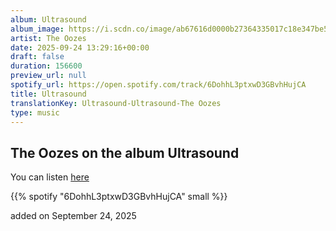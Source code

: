 ```yaml
---
album: Ultrasound
album_image: https://i.scdn.co/image/ab67616d0000b27364335017c18e347be5ef3de3
artist: The Oozes
date: 2025-09-24 13:29:16+00:00
draft: false
duration: 156600
preview_url: null
spotify_url: https://open.spotify.com/track/6DohhL3ptxwD3GBvhHujCA
title: Ultrasound
translationKey: Ultrasound-Ultrasound-The Oozes
type: music
---
```



## The Oozes on the album Ultrasound

You can listen [here](https://open.spotify.com/track/6DohhL3ptxwD3GBvhHujCA)

{{% spotify "6DohhL3ptxwD3GBvhHujCA" small %}}

added on September 24, 2025